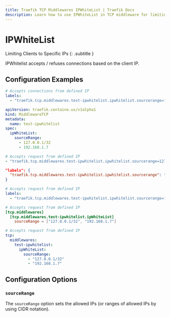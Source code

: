```yaml
---
title: Traefik TCP Middlewares IPWhiteList | Traefik Docs
description: Learn how to use IPWhiteList in TCP middleware for limiting clients to specific IPs in Traefik Proxy. Read the technical documentation.
---
```


# IPWhiteList

Limiting Clients to Specific IPs
{: .subtitle }

IPWhitelist accepts / refuses connections based on the client IP.

## Configuration Examples

```yaml tab="Docker"
# Accepts connections from defined IP
labels:
  - "traefik.tcp.middlewares.test-ipwhitelist.ipwhitelist.sourcerange=127.0.0.1/32, 192.168.1.7"
```

```yaml tab="Kubernetes"
apiVersion: traefik.containo.us/v1alpha1
kind: MiddlewareTCP
metadata:
  name: test-ipwhitelist
spec:
  ipWhiteList:
    sourceRange:
      - 127.0.0.1/32
      - 192.168.1.7
```

```yaml tab="Consul Catalog"
# Accepts request from defined IP
- "traefik.tcp.middlewares.test-ipwhitelist.ipwhitelist.sourcerange=127.0.0.1/32, 192.168.1.7"
```

```json tab="Marathon"
"labels": {
  "traefik.tcp.middlewares.test-ipwhitelist.ipwhitelist.sourcerange": "127.0.0.1/32,192.168.1.7"
}
```

```yaml tab="Rancher"
# Accepts request from defined IP
labels:
  - "traefik.tcp.middlewares.test-ipwhitelist.ipwhitelist.sourcerange=127.0.0.1/32, 192.168.1.7"
```

```toml tab="File (TOML)"
# Accepts request from defined IP
[tcp.middlewares]
  [tcp.middlewares.test-ipwhitelist.ipWhiteList]
    sourceRange = ["127.0.0.1/32", "192.168.1.7"]
```

```yaml tab="File (YAML)"
# Accepts request from defined IP
tcp:
  middlewares:
    test-ipwhitelist:
      ipWhiteList:
        sourceRange:
          - "127.0.0.1/32"
          - "192.168.1.7"
```

## Configuration Options

### `sourceRange`

The `sourceRange` option sets the allowed IPs (or ranges of allowed IPs by using CIDR notation).
